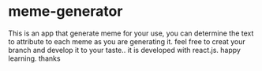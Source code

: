 # meme-generator
This is an app that generate meme for your use, you can determine the text to attribute to each meme as you are generating it. feel free to creat your branch and develop it to your taste.. it is developed with react.js. happy learning. thanks

